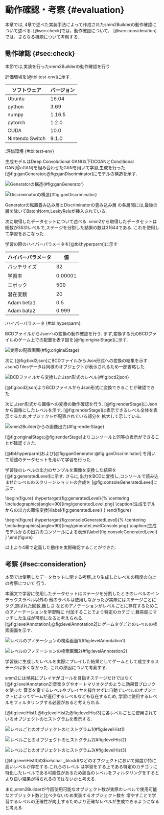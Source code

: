# 動作確認・考察 {#evaluation}
本章では,
4章で述べた実装手法によって作成されたsmm2Builderの動作確認について述べる.
[@sec:check]では，動作確認について，
[@sec:consideration]では，さらなる機能について考察する.

## 動作確認 {#sec:check}

本節では,実装を行ったsmm2Builderの動作確認を行う

評価環境を[@tbl:test-env]に示す.

| ソフトウェア | バージョン|
| ---        | -----    |
| Ubuntu     |  16.04   |
| python     |    3.69   |
| numpy      |     1.16.5  |
| pytorch    |  1.2.0    |
| CUDA | 10.0|
| Nintendo Switch | 9.1.0|

:評価環境 {#tbl:test-env}

生成モデルはDeep Convolutional GAN(以下DCGANとConditional GAN[@cGAN]を組み合わせたGANを用いて学習,生成を行った.
[@fig:ganGenerator;@fig:ganDiscriminator]にモデルの構造を示す.

![Generatorの構造](img/GeneratorArch.png){#fig:ganGenerator}


![Discriminatorの構造](img/DiscriminatorArch.png){#fig:ganDiscriminator}

Generatorの転置畳み込み層とDiscriminatorの畳み込み層
の各層間には,最後の層を除いてBatchNorm,LeakyReluが挿入されている.


次に取得したデータセットについて述べる.
smm2から取得したデータセットは総数が3531レベルで,ステージを分割した結果の数は31644である.
これを使用して学習をおこなった.


学習の際のハイパーパラメータを[@tbl:hyperparm]に示す

|ハイパーパラメータ | 値 |
| --- |        ---    |
|バッチサイズ　 |  32 |
|学習率　　| 0.00001 |
|エポック | 500|
|潜在変数 | 20 |
|Adam beta1 | 0.5 |
|Adam bata2 |0.999 |
:ハイパーパラメータ {#tbl:hyperparm}


BCDファイルからJsonへの変換の動作確認を行う.
まず,変換する元のBCDファイルのゲーム上での配置を表す図を[@fig:originalStage]に示す.

![実際の配置画面](img/originalStage.png){#fig:originalStage}


次に
[@fig:bcd2json]にBCDファイルからJson形式への変換の結果を示す.
JsonのTilesデータは同様のオブジェクトが表示されるため一部省略した.


![BCDファイルから変換したJson形式のレベル](img/bcd2Json){#fig:bcd2json}

[@fig:bcd2json]よりBCDファイルからJson形式に変換できることが確認できた.

次に,Json形式から画像への変換の動作確認を行う.
[@fig:renderStage]にJsonから画像にしたレベルを示す.
[@fig:renderStage]は表示できるレベル全体を表示するため,オブジェクトが配置されている部分を
拡大して示している.



![smm2Builderからの画像出力](img/course_data_007.png){#fig:renderStage}

[@fig:originalStage;@fig:renderStage]よりコンソールと同等の表示ができることが確認できた.

[@tbl:hyperparm]および[@fig:ganGenerator:@fig:ganDiscriminator]
を用いて前述のデータセットを用いて学習を行った.

学習後のレベルの出力のサンプルを画像を変換した結果を[@fig:generatedLevel]に示す.
さらに,出力をBCDに変換し,コンソールで読み込ませたレベルのスクリーンショットの合成を
[@fig:consoleGeneratedLevel]に示す.

<!--
![生成モデルからの出力の画像変換](img/generatedLevel.png){#fig:generatedLevel}
![生成モデルからの出力のコンソールによる表示](img/generateLevelConsole.png){#fig:consoleGeneratedLevel}

-->
\begin{figure}
    \hypertarget{fig:generatedLevel}{%
    \centering
    \includegraphics[angle=90]{img/generatedLevel.png}
    \caption{生成モデルからの出力の画像変換}\label{fig:generatedLevel}
    }
\end{figure}

\begin{figure}
    \hypertarget{fig:consoleGeneratedLevel}{%
    \centering
    \includegraphics[angle=90]{img/generateLevelConsole.png}
    \caption{生成モデルからの出力のコンソールによる表示}\label{fig:consoleGeneratedLevel}
    }
\end{figure}


以上より4章で定義した動作を実際確認することができた.


## 考察 {#sec:consideration}
本節では使用したデータセットに関する考察,より生成したレベルの精度の向上の考察について
行う.

本論文で学習に使用したデータセットはステージを分割したときのレベルのインデックスラベル以外の
他のラベルは使用しなかったが実際にはステージごとにタグ,遊ばれた回数,難しさ
などのアノテーションがレベルごとに存在するためこのアノーテーションを学習時に
付加することでより特定のカテゴリ,難易度にマッチした生成が可能になると考えられる.
[@fig:levelAnnotation1;@fig:levelAnnotation2]にゲームタグごとのレベルの検索画面を示す.

![レベルのアノテーションの検索画面1](img/levelAnnotation1.jpg){#fig:levelAnnotation1}

![レベルのアノテーションの検索画面2](img/levelAnnotation2.jpg){#fig:levelAnnotation2}


学習後に生成したレベルを実際にプレイした結果としてゲームとして成立するステージは多くなかった.
これの原因について考察する.

smm2には単純にプレイヤがゴールを目指すステージだけではなく[@fig:levelAnnotation2]音楽タグやオートマリオタグのように効果音ブロックを使った
音楽を奏でるレベルやプレイヤを操作せずに自動でレベルのオブジェクトによってゲームが進行するレベルなども存在するため,
学習に使用するレベルをフィルタリングする必要があると考えられる.

[@fig:levelHist1;@fig:levelHist2;@fig:levelHist3]に各レベルごとに使用されているオブジェクトのヒストグラムを表示する.

![レベルごとのオブジェクトのヒストグラム1](img/allHist1.png){#fig:levelHist1}

![レベルごとのオブジェクトのヒストグラム2](img/allHist2.png){#fig:levelHist2}

![レベルごとのオブジェクトのヒストグラム3](img/allHist3.png){#fig:levelHist3}


[@fig:levelHist3]の$ice\char`_block$などのオブジェクトにおいて頻度が特に高いレベルが存在する.これらのレベル
は学習をする上である特定のカテゴリに特化したレベルである可能性があるため該当のレベルをフィルタリングをするとより良い結果が得られるのではないかと考える.

また,smm2Builderが今回使用可能なオブジェクト数が実際のレベルで使用可能なオブジェクト数と比べ少ないため実装するオブジェクト数を
増やすことで学習するレベルの正確性が向上するためより正確なレベルが生成できるようになると考える.

<!--生成したステージはプレイ可能かどうかの判定を本論文ではしていないため強化学習を用いてプレイ可能なエージェントを訓練させて
プレイさせることで生成したステージのプレイの可否を判定できより生成モデルの向上に役立つと考える. -->
